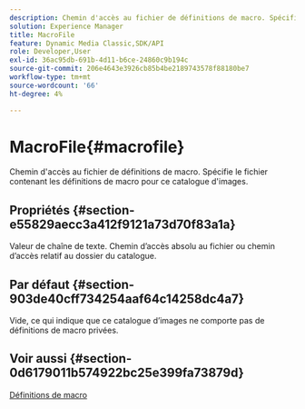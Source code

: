 ```yaml
---
description: Chemin d'accès au fichier de définitions de macro. Spécifie le fichier contenant les définitions de macro pour ce catalogue d'images.
solution: Experience Manager
title: MacroFile
feature: Dynamic Media Classic,SDK/API
role: Developer,User
exl-id: 36ac95db-691b-4d11-b6ce-24860c9b194c
source-git-commit: 206e4643e3926cb85b4be2189743578f88180be7
workflow-type: tm+mt
source-wordcount: '66'
ht-degree: 4%

---
```


# MacroFile{#macrofile}

Chemin d&#39;accès au fichier de définitions de macro. Spécifie le fichier contenant les définitions de macro pour ce catalogue d&#39;images.

## Propriétés {#section-e55829aecc3a412f9121a73d70f83a1a}

Valeur de chaîne de texte. Chemin d’accès absolu au fichier ou chemin d’accès relatif au dossier du catalogue.

## Par défaut {#section-903de40cff734254aaf64c14258dc4a7}

Vide, ce qui indique que ce catalogue d’images ne comporte pas de définitions de macro privées.

## Voir aussi {#section-0d6179011b574922bc25e399fa73879d}

[Définitions de macro](../../../../../is-api/image-catalog/image-serving-api-ref/c-image-catalog-reference/c-macro-definition-reference/c-macro-definition-reference.md#concept-5ec73f7636c1496fba1e94094e694e79)
